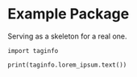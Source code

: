 # Example Package

Serving as a skeleton for a real one.

```
import taginfo

print(taginfo.lorem_ipsum.text())
```
